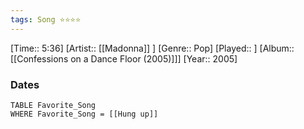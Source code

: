 ```yaml
---
tags: Song ⭐⭐⭐⭐ 
---
```

[Time:: 5:36]
[Artist:: [[Madonna]] ]
[Genre:: Pop]
[Played:: ]
[Album:: [[Confessions on a Dance Floor (2005)]]]
[Year:: 2005]
### Dates
````dataview
TABLE Favorite_Song
WHERE Favorite_Song = [[Hung up]]
````